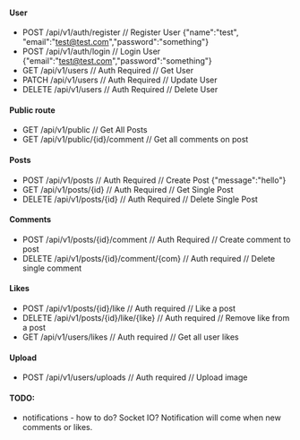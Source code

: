 #### User

- POST /api/v1/auth/register // Register User {"name":"test", "email":"test@test.com","password":"something"}
- POST /api/v1/auth/login // Login User {"email":"test@test.com","password":"something"}
- GET /api/v1/users // Auth Required // Get User
- PATCH /api/v1/users // Auth Required // Update User
- DELETE /api/v1/users // Auth Required // Delete User

#### Public route

- GET /api/v1/public // Get All Posts
- GET /api/v1/public/{id}/comment // Get all comments on post

#### Posts

- POST /api/v1/posts // Auth Required // Create Post {"message":"hello"}
- GET /api/v1/posts/{id} // Auth Required // Get Single Post
- DELETE /api/v1/posts/{id} // Auth Required // Delete Single Post

#### Comments

- POST /api/v1/posts/{id}/comment // Auth Required // Create comment to post
- DELETE /api/v1/posts/{id}/comment/{com} // Auth required // Delete single comment

#### Likes

- POST /api/v1/posts/{id}/like // Auth required // Like a post
- DELETE /api/v1/posts/{id}/like/{like} // Auth required // Remove like from a post
- GET /api/v1/users/likes // Auth required // Get all user likes

#### Upload

- POST /api/v1/users/uploads // Auth required // Upload image

#### TODO:

- notifications - how to do? Socket IO? Notification will come when new comments or likes.
